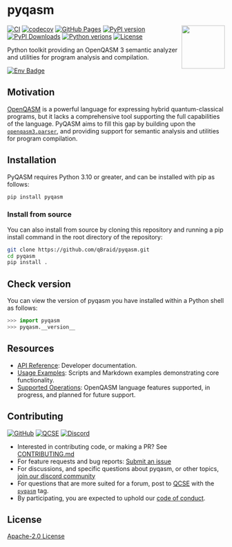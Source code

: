 # pyqasm

<img align="right" width="100" src="https://qbraid-static.s3.amazonaws.com/pyqasm.svg"/>

[![CI](https://github.com/qBraid/pyqasm/actions/workflows/main.yml/badge.svg?branch=main)](https://github.com/qBraid/pyqasm/actions/workflows/main.yml)
[![codecov](https://codecov.io/gh/qBraid/pyqasm/graph/badge.svg?token=92YURMR8T8)](https://codecov.io/gh/qBraid/pyqasm)
[![GitHub Pages](https://img.shields.io/github/actions/workflow/status/qBraid/pyqasm/gh-pages.yml?label=docs)](https://sdk.qbraid.com/pyqasm/)
[![PyPI version](https://img.shields.io/pypi/v/pyqasm.svg?color=blue)](https://pypi.org/project/pyqasm/)
[![PyPI Downloads](https://static.pepy.tech/badge/pyqasm)](https://pepy.tech/projects/pyqasm)
[![Python verions](https://img.shields.io/pypi/pyversions/pyqasm.svg?color=blue)](https://pypi.org/project/pyqasm/)
[![License](https://img.shields.io/github/license/qBraid/pyqasm.svg?color=purple)](https://www.apache.org/licenses/LICENSE-2.0)

Python toolkit providing an OpenQASM 3 semantic analyzer and utilities for program analysis and compilation.


[![Env Badge](https://img.shields.io/endpoint?url=https://api.qbraid.com/api/environments/valid?envSlug=pyqasm_l9qauu&label=Launch+on+qBraid&labelColor=white&logo=rocket&logoSize=auto&style=for-the-badge)](http://account.qbraid.com?gitHubUrl=https://github.com/qBraid/pyqasm.git&envId=pyqasm_l9qauu)


## Motivation
[OpenQASM](https://openqasm.com/) is a powerful language for expressing hybrid quantum-classical programs, but it lacks a comprehensive tool supporting the full capabilities of the language. PyQASM aims to fill this gap by building upon the [`openqasm3.parser`](https://github.com/openqasm/openqasm/blob/ast-py/v1.0.1/source/openqasm/openqasm3/parser.py), and providing support for semantic analysis and utilities for program compilation.

## Installation

PyQASM requires Python 3.10 or greater, and can be installed with pip as follows:

```bash
pip install pyqasm
```

### Install from source 

You can also install from source by cloning this repository and running a pip install command
in the root directory of the repository:

```bash
git clone https://github.com/qBraid/pyqasm.git
cd pyqasm
pip install .
```

## Check version

You can view the version of pyqasm you have installed within a Python shell as follows:

```python
>>> import pyqasm
>>> pyqasm.__version__
```

## Resources

- [API Reference](https://qbraid.github.io/pyqasm/api/pyqasm.html): Developer documentation.
- [Usage Examples](examples): Scripts and Markdown examples demonstrating core functionality.
- [Supported Operations](pyqasm/README.md#supported-operations): OpenQASM language features supported, in progress, and planned for future support.

## Contributing

[![GitHub](https://img.shields.io/badge/issue_tracking-github-black?logo=github)](https://github.com/qBraid/pyqasm/issues)
[![QCSE](https://img.shields.io/badge/QCSE-pyqasm-orange?logo=stackexchange)](https://quantumcomputing.stackexchange.com/questions/tagged/pyqasm)
[![Discord](https://img.shields.io/badge/Discord-%235865F2.svg?logo=discord&logoColor=white)](https://discord.gg/TPBU2sa8Et)

- Interested in contributing code, or making a PR? See
  [CONTRIBUTING.md](CONTRIBUTING.md)
- For feature requests and bug reports:
  [Submit an issue](https://github.com/qBraid/pyqasm/issues)
- For discussions, and specific questions about pyqasm, or
  other topics, [join our discord community](https://discord.gg/TPBU2sa8Et)
- For questions that are more suited for a forum, post to
  [QCSE](https://quantumcomputing.stackexchange.com/)
  with the [`pyqasm`](https://quantumcomputing.stackexchange.com/questions/tagged/pyqasm) tag.
- By participating, you are expected to uphold our [code of conduct](CODE_OF_CONDUCT).

## License

[Apache-2.0 License](LICENSE)
